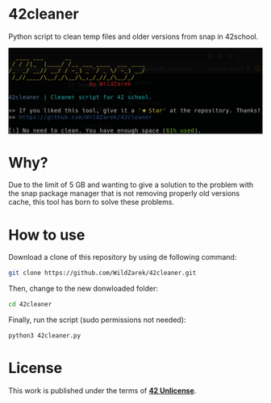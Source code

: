 # 42cleaner

Python script to clean temp files and older versions from snap in 42school.

<img src="assets/run.png" alt="Script running" align="center" />

# Why?
Due to the limit of 5 GB and wanting to give a solution to the problem with
the snap package manager that is not removing properly old versions cache,
this tool has born to solve these problems.

# How to use

Download a clone of this repository by using de following command:

```bash
git clone https://github.com/WildZarek/42cleaner.git
```

Then, change to the new donwloaded folder:

```bash
cd 42cleaner
```

Finally, run the script (sudo permissions not needed):

```bash
python3 42cleaner.py
```

# License

This work is published under the terms of **[42 Unlicense](https://github.com/gcamerli/42unlicense)**.